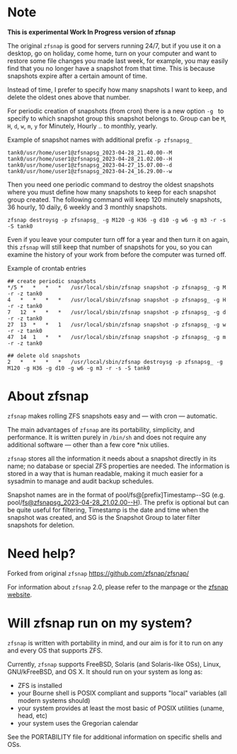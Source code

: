 # Note

**This is experimental Work In Progress version of zfsnap**

The original `zfsnap` is good for servers running 24/7, but if you use it on a desktop, go on holiday, come home, turn on your computer and want to restore some file changes you made last week, for example, you may easily find that you no longer have a snapshot from that time. This is because snapshots expire after a certain amount of time.

Instead of time, I prefer to specify how many snapshots I want to keep, and delete the oldest ones above that number.

For periodic creation of snapshots (from cron) there is a new option `-g `_<group>_ to specify to which snapshot group this snapshot belongs to. Group can be `M`, `H`, `d`, `w`, `m`, `y` for Minutely, Hourly .. to monthly, yearly.

Example of snapshot names with additional prefix `-p zfsnapsg_`
```
tank0/usr/home/user1@zfsnapsg_2023-04-28_21.40.00--M
tank0/usr/home/user1@zfsnapsg_2023-04-28_21.02.00--H
tank0/usr/home/user1@zfsnapsg_2023-04-27_15.07.00--d
tank0/usr/home/user1@zfsnapsg_2023-04-24_16.29.00--w
```

Then you need one periodic command to destroy the oldest snapshots where you must define how many snapshots to keep for each snapshot group created.
The following command will keep 120 minutely snapshots, 36 hourly, 10 daily, 6 weekly and 3 monthly snapshots.
```
zfsnap destroysg -p zfsnapsg_ -g M120 -g H36 -g d10 -g w6 -g m3 -r -s -S tank0
```

Even if you leave your computer turn off for a year and then turn it on again, this `zfsnap` will still keep that number of snapshots for you, so you can examine the history of your work from before the computer was turned off.

Example of crontab entries
```
## create periodic snapshots
*/5	*	*	*	*	/usr/local/sbin/zfsnap snapshot -p zfsnapsg_ -g M -r -z tank0
4	*	*	*	*	/usr/local/sbin/zfsnap snapshot -p zfsnapsg_ -g H -r -z tank0
7	12	*	*	*	/usr/local/sbin/zfsnap snapshot -p zfsnapsg_ -g d -r -z tank0
27	13	*	*	1	/usr/local/sbin/zfsnap snapshot -p zfsnapsg_ -g w -r -z tank0
47	14	1	*	*	/usr/local/sbin/zfsnap snapshot -p zfsnapsg_ -g m -r -z tank0

## delete old snapshots
2	*	*	*	*	/usr/local/sbin/zfsnap destroysg -p zfsnapsg_ -g M120 -g H36 -g d10 -g w6 -g m3 -r -s -S tank0
```

# About zfsnap

`zfsnap` makes rolling ZFS snapshots easy and — with cron — automatic.

The main advantages of `zfsnap` are its portability, simplicity, and performance.
It is written purely in `/bin/sh` and does not require any additional software —
other than a few core *nix utilies.

`zfsnap` stores all the information it needs about a snapshot directly in its name;
no database or special ZFS properties are needed. The information is stored in
a way that is human readable, making it much easier for a sysadmin to manage
and audit backup schedules.

Snapshot names are in the format of pool/fs@[prefix]Timestamp--SG (e.g.
pool/fs@zfsnapsg_2023-04-28_21.02.00--H). The prefix is optional but can be quite
useful for filtering, Timestamp is the date and time when the snapshot was
created, and SG is the Snapshot Group to later filter snapshots for deletion.

# Need help?

Forked from original `zfsnap` https://github.com/zfsnap/zfsnap/

For information about `zfsnap` 2.0, please refer to the manpage or the [zfsnap
website](http://www.zfsnap.org).

# Will zfsnap run on my system?

`zfsnap` is written with portability in mind, and our aim is for it to run on
any and every OS that supports ZFS.

Currently, `zfsnap` supports FreeBSD, Solaris (and Solaris-like OSs), Linux,
GNU/kFreeBSD, and OS X. It should run on your system as long as:
- ZFS is installed
- your Bourne shell is POSIX compliant and supports "local" variables (all modern systems should)
- your system provides at least the most basic of POSIX utilities (uname, head, etc)
- your system uses the Gregorian calendar

See the PORTABILITY file for additional information on specific shells and OSs.
